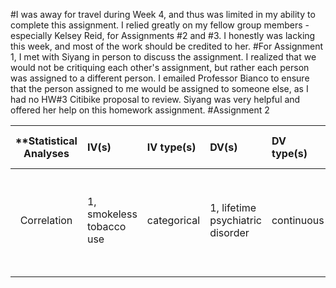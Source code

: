 #I was away for travel during Week 4, and thus was limited in my ability to complete this assignment.  I relied greatly on my fellow group members - especially Kelsey Reid, for Assignments #2 and #3.  I honestly was lacking this week, and most of the work should be credited to her.
#For Assignment 1, I met with Siyang in person to discuss the assignment.  I realized that we would not be critiquing each other's assignment, but rather each person was assigned to a different person.  I emailed Professor Bianco to ensure that the person assigned to me would be assigned to someone else, as I had no HW#3 Citibike proposal to review.  Siyang was very helpful and offered her help on this homework assignment.
#Assignment 2

| **Statistical Analyses	|  IV(s)  |  IV type(s) |  DV(s)  |  DV type(s)  |  Control Var | Control Var type  | Question to be answered | _H0_ | alpha | link to paper **| 
|:----------:|:----------|:------------|:-------------|:-------------|:------------|:------------- |:------------------|:----:|:-------:|:-------|
Correlation | 1, smokeless tobacco use | categorical | 1, lifetime psychiatric disorder | continuous | NA | NA | 	Correlation between smokeless tobacco use and psychiatric disorder? | Correlation between smokeless tobacco use and psychiatric disorder = 0 | 0.05 | [Psychiatric Correlates of Snuff and Chewing Tobacco Use](http://journals.plos.org/plosone/article?id=10.1371/journal.pone.0113196) |
  |||||||||
